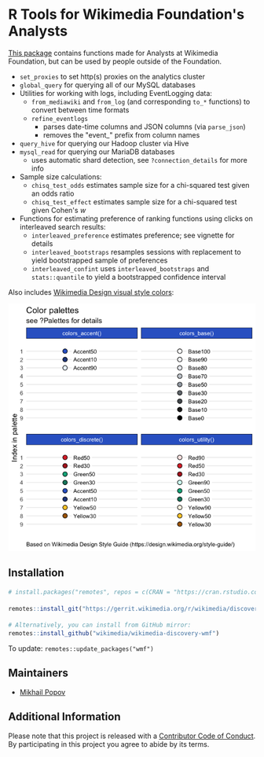 # R Tools for Wikimedia Foundation's Analysts

[This package](https://phabricator.wikimedia.org/diffusion/1821/) contains functions made for Analysts at Wikimedia Foundation, but can be used by people outside of the Foundation.

- `set_proxies` to set http(s) proxies on the analytics cluster
- `global_query` for querying all of our MySQL databases
- Utilities for working with logs, including EventLogging data:
  - `from_mediawiki` and `from_log` (and corresponding `to_*` functions) to convert between time formats
  - `refine_eventlogs`
    - parses date-time columns and JSON columns (via `parse_json`)
    - removes the "event_" prefix from column names
- `query_hive` for querying our Hadoop cluster via Hive
- `mysql_read` for querying our MariaDB databases
  - uses automatic shard detection, see `?connection_details` for more info
- Sample size calculations:
    - `chisq_test_odds` estimates sample size for a chi-squared test given an odds ratio
    - `chisq_test_effect` estimates sample size for a chi-squared test given Cohen's *w*
- Functions for estimating preference of ranking functions using clicks on interleaved search results:
    - `interleaved_preference` estimates preference; see vignette for details
    - `interleaved_bootstraps` resamples sessions with replacement to yield bootstrapped sample of preferences
    - `interleaved_confint` uses `interleaved_bootstraps` and `stats::quantile` to yield a bootstrapped confidence interval

Also includes [Wikimedia Design visual style colors](https://design.wikimedia.org/style-guide/visual-style_colors.html):

![Color palettes included in the package based on Wikimedia Design Style Guide](palettes.png)

## Installation

```R
# install.packages("remotes", repos = c(CRAN = "https://cran.rstudio.com/"))

remotes::install_git("https://gerrit.wikimedia.org/r/wikimedia/discovery/wmf")

# Alternatively, you can install from GitHub mirror:
remotes::install_github("wikimedia/wikimedia-discovery-wmf")
```

To update: `remotes::update_packages("wmf")`

## Maintainers

- [Mikhail Popov](https://meta.wikimedia.org/wiki/User:MPopov_(WMF))

## Additional Information

Please note that this project is released with a [Contributor Code of Conduct](CONDUCT.md). By participating in this project you agree to abide by its terms.
